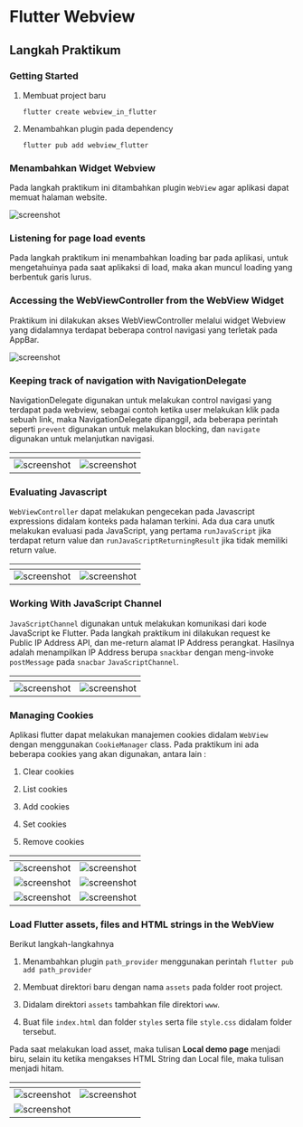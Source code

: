 # Flutter Webview

## Langkah Praktikum 

### Getting Started

1. Membuat project baru

   `flutter create webview_in_flutter`

2. Menambahkan plugin pada dependency

   `flutter pub add webview_flutter`
   
### Menambahkan Widget Webview 

Pada langkah praktikum ini ditambahkan plugin `WebView` agar aplikasi dapat memuat halaman website. 

![screenshot](images/01.png)  

### Listening for page load events

Pada langkah praktikum ini menambahkan loading bar pada aplikasi, untuk mengetahuinya pada saat aplikaksi di load, maka akan muncul loading yang berbentuk garis lurus. 

### Accessing the WebViewController from the WebView Widget

Praktikum ini dilakukan akses WebViewController melalui widget Webview yang didalamnya terdapat beberapa control navigasi yang terletak pada AppBar.

![screenshot](images/02.png) 

### Keeping track of navigation with NavigationDelegate

NavigationDelegate digunakan untuk melakukan control navigasi yang terdapat pada webview, sebagai contoh ketika user melakukan klik pada sebuah link, maka NavigationDelegate dipanggil, ada beberapa perintah seperti `prevent` digunakan untuk melakukan blocking, dan `navigate` digunakan untuk melanjutkan navigasi. 

| <!-- -->                      | <!-- -->                     |
| -------------                 | -------------                |
| ![screenshot](images/03.png)  | ![screenshot](images/04.png) |

### Evaluating Javascript

`WebViewController` dapat melakukan pengecekan pada Javascript expressions didalam konteks pada halaman terkini. Ada dua cara unutk melakukan evaluasi pada JavaScript, yang pertama `runJavaScript` jika terdapat return value dan `runJavaScriptReturningResult` jika tidak memiliki return value.  

| <!-- -->                      | <!-- -->                     |
| -------------                 | -------------                |
| ![screenshot](images/05.png)  | ![screenshot](images/06.png) |

### Working With JavaScript Channel 

`JavaScriptChannel` digunakan untuk melakukan komunikasi dari kode JavaScript ke Flutter. Pada langkah praktikum ini dilakukan request ke Public IP Address API, dan me-return alamat IP Address perangkat. Hasilnya adalah menampilkan IP Address berupa `snackbar` dengan meng-invoke `postMessage` pada `snacbar` `JavaScriptChannel`.

| <!-- -->                      | <!-- -->                     |
| -------------                 | -------------                |
| ![screenshot](images/07.png)  | ![screenshot](images/08.png) |

### Managing Cookies

Aplikasi flutter dapat melakukan manajemen cookies didalam `WebView` dengan menggunakan `CookieManager` class. Pada praktikum ini ada beberapa cookies yang akan digunakan, antara lain : 

1. Clear cookies

2. List cookies

3. Add cookies

4. Set cookies

5. Remove cookies

| <!-- -->                      | <!-- -->                     |
| -------------                 | -------------                |
| ![screenshot](images/09.png)  | ![screenshot](images/10.png) |
| ![screenshot](images/11.png)  | ![screenshot](images/12.png) |
| ![screenshot](images/13.png)  | ![screenshot](images/14.png) |

### Load Flutter assets, files and HTML strings in the WebView

Berikut langkah-langkahnya 

1. Menambahkan plugin `path_provider` menggunakan perintah `flutter pub add path_provider`

2. Membuat direktori baru dengan nama `assets` pada folder root project.

3. Didalam direktori `assets` tambahkan file direktori `www`. 

4. Buat file `index.html` dan folder `styles` serta file `style.css` didalam folder tersebut. 

Pada saat melakukan load asset, maka tulisan **Local demo page** menjadi biru, selain itu ketika mengakses HTML String dan Local file, maka tulisan menjadi hitam.

| <!-- -->                      | <!-- -->                     |
| -------------                 | -------------                |
| ![screenshot](images/15.png)  | ![screenshot](images/17.png) |
| ![screenshot](images/16.png)  |  |

























